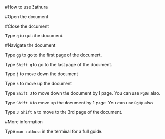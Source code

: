 #How to use Zathura

#Open the document

#Close the document

Type ```q``` to quit the document.

#Navigate the document

Type ```gg``` to go to the first page of the document.

Type  ```Shift g``` to go to the last page of the document.

Type ```j``` to move down the document

Type ```k``` to move up the document

Type ```Shift J``` to move down the document by 1 page. You can use ```PgDn``` also.

Type ```Shift K``` to move up   the document by 1 page. You can use ```PgUp``` also.

Type ```3 Shift G``` to move to the 3rd page of the document.


#More information

Type ```man zathura``` in the terminal for a full guide.
